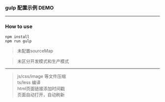 ### gulp 配置示例 DEMO
***
### How to use
`npm install`  
`npm run gulp`

>未配置sourceMap  

>未区分开发模式和生产模式
---
> js/css/image 等文件压缩  
> ts/less 编译  
>html页面链接添加时间戳  
> 页面自动打开，自动刷新  
 
